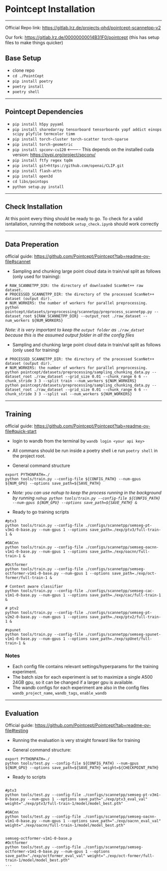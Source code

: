 # Pointcept Installation
---
Official Repo link: https://gitlab.lrz.de/projects-phd/pointcept-scannetpp-v2

Our fork: https://gitlab.lrz.de/00000000014B31F0/pointcept (this has setup files to make things quicker)

## Base Setup
* clone repo
* `cd ./PointCept`
* `pip install poetry`
* `poetry install`
* `poetry shell`
---
## Pointcept Dependencies
* `pip install h5py pyyaml`
* `pip install sharedarray tensorboard tensorboardx yapf addict einops scipy plyfile termcolor timm`
* `pip install torch-cluster torch-scatter torch-sparse`
* `pip install torch-geometric`
* `pip install spconv-cu120` <---- This depends on the installed cuda version: https://pypi.org/project/spconv/
* `pip install ftfy regex tqdm`
* `pip install git+https://github.com/openai/CLIP.git`
* `pip install flash-attn`
* `pip install open3d`
* `cd libs/pointops`
* `python setup.py install`
---
## Check Installation
 At this point every thing should be ready to go. To check for a valid isntallation, running the notebook `setup_check.ipynb` should work correctly

----

## Data Preperation
official guide: https://github.com/Pointcept/Pointcept?tab=readme-ov-file#scannet
* Sampling and chunking large point cloud data in train/val split as follows (only used for training):
```
# RAW_SCANNETPP_DIR: the directory of downloaded ScanNet++ raw dataset.
# PROCESSED_SCANNETPP_DIR: the directory of the processed ScanNet++ dataset (output dir).
# NUM_WORKERS: the number of workers for parallel preprocessing.
python pointcept/datasets/preprocessing/scannetpp/preprocess_scannetpp.py --dataset_root ${RAW_SCANNETPP_DIR} --output_root ./raw_dataset --num_workers ${NUM_WORKERS}
```
*Note: it is very important to keep the `output folder` as `./raw_datset` because this is the assumed output folder in all the config files*

* Sampling and chunking large point cloud data in train/val split as follows (only used for training)
```
# PROCESSED_SCANNETPP_DIR: the directory of the processed ScanNet++ dataset (output dir).
# NUM_WORKERS: the number of workers for parallel preprocessing.
python pointcept/datasets/preprocessing/sampling_chunking_data.py --dataset_root ./raw_dataset --grid_size 0.01 --chunk_range 6 6 --chunk_stride 3 3 --split train --num_workers ${NUM_WORKERS}
python pointcept/datasets/preprocessing/sampling_chunking_data.py --dataset_root ./raw_dataset --grid_size 0.01 --chunk_range 6 6 --chunk_stride 3 3 --split val --num_workers ${NUM_WORKERS}

```
---
## Training

official guide: https://github.com/Pointcept/Pointcept?tab=readme-ov-file#quick-start

* login to wandb from the terminal by `wandb login <your api key>`
* All commans should be run inside a poetry shell i.e run `poetry shell` in the project root.

* General command structure
```
export PYTHONPATH=./
python tools/train.py --config-file ${CONFIG_PATH} --num-gpus ${NUM_GPU} --options save_path=${SAVE_PATH}

```
* *Note: you can use nohup to keep the process running in the background by running `nohup python tools/train.py --config-file ${CONFIG_PATH} --num-gpus ${NUM_GPU} --options save_path=${SAVE_PATH} & `*

* Ready to go training scripts
```
#ptv3 
python tools/train.py --config-file ./configs/scannetpp/semseg-pt-v3m1-0-base.py --num-gpus 1 --options save_path=./exp/ptv3/full-train-1 &

#OACnn
python tools/train.py --config-file ./configs/scannetpp/semseg-oacnn-v1m1-0-base.py --num-gpus 1 --options save_path=./exp/oacnn/full-train-1 &

#Octformer
python tools/train.py --config-file ./configs/scannetpp/semseg-octformer-v1m1-0-base.py --num-gpus 1 --options save_path=./exp/oct-former/full-train-1 &

# Context aware classifier
python tools/train.py --config-file ./configs/scannetpp/semseg-cac-v1m1-0-base.py --num-gpus 1 --options save_path=./exp/cac/full-train-1 &

# ptv2
python tools/train.py --config-file ./configs/scannetpp/semseg-pt-v2m2-0-base.py --num-gpus 1 --options save_path=./exp/ptv2/full-train-1 &

#spunet
python tools/train.py --config-file ./configs/scannetpp/semseg-spunet-v1m1-0-base.py --num-gpus 1 --options save_path=./exp/spUnet/full-train-1 &
```
### Notes
* Each config file contains relevant settings/hyperparams for the training experiment.
* The batch size for each experiment is set to maximize a single A500 24GB gpu, so it can be changed if a larger gpu is available.
* The wandb configs for each experiment are also in the config files `wandb_project_name`, `wandb_tags`, `enable_wandb`
---
## Evaluation

Official guide: https://github.com/Pointcept/Pointcept?tab=readme-ov-file#testing
* Running the evaluation is very straight forward like for training

* General command structure: 
```
export PYTHONPATH=./
python tools/test.py --config-file ${CONFIG_PATH} --num-gpus ${NUM_GPU} --options save_path=${SAVE_PATH} weight=${CHECKPOINT_PATH}

```

* Ready to scripts
```

#ptv3 
python tools/test.py --config-file ./configs/scannetpp/semseg-pt-v3m1-0-base.py --num-gpus 1 --options save_path="./exp/ptv3_eval_val" weight="./exp/ptv3/full-train-1/model/model_best.pth"

#OACnn
python tools/test.py --config-file ./configs/scannetpp/semseg-oacnn-v1m1-0-base.py --num-gpus 1 --options save_path="./exp/oacnn_eval_val" weight="./exp/oacnn/full-train-1/model/model_best.pth"


semseg-octformer-v1m1-0-base.p
#Octformer
python tools/test.py --config-file ./configs/scannetpp/semseg-octformer-v1m1-0-base.py --num-gpus 1 --options save_path="./exp/octformer_eval_val" weight="./exp/oct-former/full-train-1/model/model_best.pth"
...
```
